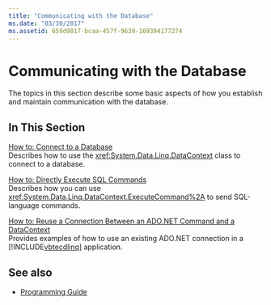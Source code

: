 ```yaml
---
title: "Communicating with the Database"
ms.date: "03/30/2017"
ms.assetid: 659d9817-bcaa-457f-9639-169394177274
---
```

# Communicating with the Database
The topics in this section describe some basic aspects of how you establish and maintain communication with the database.  
  
## In This Section  
 [How to: Connect to a Database](how-to-connect-to-a-database.md)  
 Describes how to use the <xref:System.Data.Linq.DataContext> class to connect to a database.  
  
 [How to: Directly Execute SQL Commands](how-to-directly-execute-sql-commands.md)  
 Describes how you can use <xref:System.Data.Linq.DataContext.ExecuteCommand%2A> to send SQL-language commands.  
  
 [How to: Reuse a Connection Between an ADO.NET Command and a DataContext](how-to-reuse-a-connection-between-an-ado-net-command-and-a-datacontext.md)  
 Provides examples of how to use an existing ADO.NET connection in a [!INCLUDE[vbtecdlinq](../../../../../../includes/vbtecdlinq-md.md)] application.  
  
## See also

- [Programming Guide](programming-guide.md)
